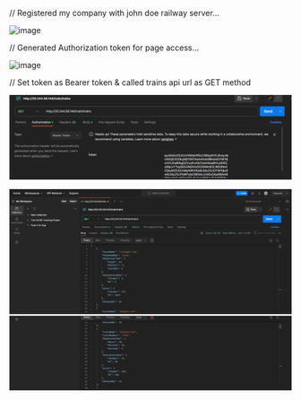 // Registered my company with john doe railway server...

![image](https://github.com/GitSam67/200303105038/assets/93246796/01106305-08b1-432e-a39f-ad5b3619da7b)

// Generated Authorization token for page access...

![image](https://github.com/GitSam67/200303105038/assets/93246796/866fcda7-5bff-4863-8c8b-8beb958a276e)


// Set token as Bearer token & called trains api url as GET method

![Alt text](image.png)

![Alt text](image-1.png)
![Alt text](image-2.png)